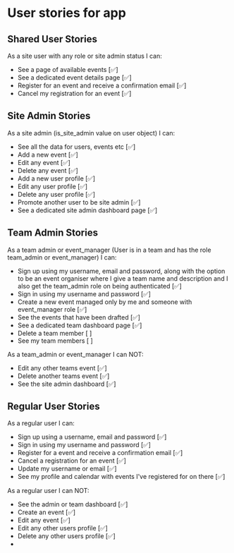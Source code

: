 # User stories for app

## Shared User Stories

As a site user with any role or site admin status I can:

- See a page of available events [✅]
- See a dedicated event details page [✅]
- Register for an event and receive a confirmation email [✅]
- Cancel my registration for an event [✅]

## Site Admin Stories

As a site admin (is_site_admin value on user object) I can:

- See all the data for users, events etc [✅]
- Add a new event [✅]
- Edit any event [✅]
- Delete any event [✅]
- Add a new user profile [✅]
- Edit any user profile [✅]
- Delete any user profile [✅]
- Promote another user to be site admin [✅]
- See a dedicated site admin dashboard page [✅]

## Team Admin Stories

As a team admin or event_manager (User is in a team and has the role team_admin or event_manager) I can:

- Sign up using my username, email and password, along with the option to be an event organiser where I give a team name and description and I also get the team_admin role on being authenticated [✅]
- Sign in using my username and password [✅]
- Create a new event managed only by me and someone with event_manager role [✅]
- See the events that have been drafted [✅]
- See a dedicated team dashboard page [✅]
- Delete a team member [ ]
- See my team members [ ]

As a team_admin or event_manager I can NOT:

- Edit any other teams event [✅]
- Delete another teams event [✅]
- See the site admin dashboard [✅]

## Regular User Stories

As a regular user I can:

- Sign up using a username, email and password [✅]
- Sign in using my username and password [✅]
- Register for a event and receive a confirmation email [✅]
- Cancel a registration for an event [✅]
- Update my username or email [✅]
- See my profile and calendar with events I've registered for on there [✅]

As a regular user I can NOT:

- See the admin or team dashboard [✅]
- Create an event [✅]
- Edit any event [✅]
- Edit any other users profile [✅]
- Delete any other users profile [✅]
-
